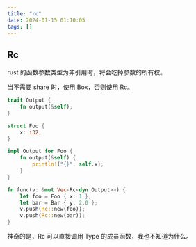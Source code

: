 ```yaml
---
title: "rc"
date: 2024-01-15 01:10:05
tags: []
---
```

## Rc

rust 的函数参数类型为非引用时，将会吃掉参数的所有权。

当不需要 share 时，使用 Box，否则使用 Rc。

```rust
trait Output {
    fn output(&self);
}

struct Foo {
    x: i32,
}

impl Output for Foo {
    fn output(&self) {
        println!("{}", self.x);
    }
}

fn func(v: &mut Vec<Rc<dyn Output>>) {
    let foo = Foo { x: 1 };
    let bar = Bar { y: 2.0 };
    v.push(Rc::new(foo));
    v.push(Rc::new(bar));
}
```

神奇的是，Rc<Type> 可以直接调用 Type 的成员函数，我也不知道为什么。

